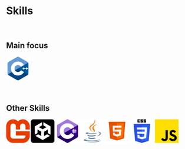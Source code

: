 <p align="center">
  
# Skills

</br>

<b>Main focus<b>
  ---
![](https://github.com/gfyAhhDevBoy/gfyAhhDevBoy/blob/main/cpp.png)

</br>

<b>Other Skills<b>
  ---
![](https://github.com/gfyAhhDevBoy/gfyAhhDevBoy/blob/main/monogame.png)
![](https://github.com/gfyAhhDevBoy/gfyAhhDevBoy/blob/main/unity.png)
![](https://github.com/gfyAhhDevBoy/gfyAhhDevBoy/blob/main/csharp.png)
![](https://github.com/gfyAhhDevBoy/gfyAhhDevBoy/blob/main/java.png)
![](https://github.com/gfyAhhDevBoy/gfyAhhDevBoy/blob/main/html.png)
![](https://github.com/gfyAhhDevBoy/gfyAhhDevBoy/blob/main/css.png)
![](https://github.com/gfyAhhDevBoy/gfyAhhDevBoy/blob/main/js.png)

</p>
